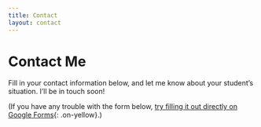```yaml
---
title: Contact
layout: contact
---
```


# Contact Me

Fill in your contact information below, and let me know about your student’s situation. I’ll be in touch soon!

(If you have any trouble with the form below, [try filling it out directly on Google Forms](https://forms.gle/2Cq9qCVju8GHRm2aA){: .on-yellow}.)
